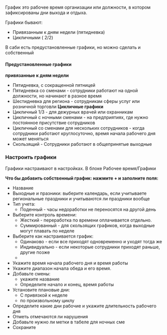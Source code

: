 График это рабочее время организации или должности, в котором зафиксированы дни выхода и отдыха.

Графики бывают:
- Привязанным к дням недели (пятидневка)
- Цикличными ( 2/2)

В саби есть предустановленные графики, но можно сделать и собственный

#### Предустановленные графики
**привязанные к дням недели**
- Пятидневка, с сокращенной пятницей
- Пятидневка со сменами - сотрудники работают на одной должности, но начинают в разное время
- Шестидневка для региона - сотрудникам сферы услуг или розничной торговли
**Цикличные графики**
- Цикличный 1/3 - для дежурных врачей или охранникам
- Цикличный с ночными сменами - на предприятиях, где нужно постоянное присутствие сотрудников
- Цикличный со сменами для нескольких сотрудников - когда сотрудники работают круглосуточно, время начала рабочего дня может меняться
- Скользящий - Сотрудники работают в общепринятые выходные

### Настроить графики
Графики настраивают в настройках. В блоке Рабочее время/Графики

**Что бы добавить собственный график: нажмите + и заполните поля:**
- Название
- Выходные и празники: выберите календарь, если учитываете региональные праздники и учитываются ли праздники вообще
- Тип учета:
	- Поденный - часы недоработки не переносятся на другой день
- Выберите контроль времени: 
	- Жесткий - переработка по времени оплачивается отдельно. 
	- Суммированный - для скользящих графиков, когда выходные могут плавать по неделе
- Выберите как настраивается график: 
	- Одинаково - если все приходят одновременно и уходят тогда же
	- Индивидуально - если некоторые сотрудники приходят раньше, другие позже
	- 
- Укажите время начала рабочего дня и время работы
- Укажите диапазон начала обеда и его время.
- Добавьте смены:
	- укажите название
	- Определите начало и конец, время работы
- Установите плановые дни: 
	- С привязкой к неделе
	- по произвольному циклу
- Определите какие дни рабочие и укажите длительность рабочего дня
- Отметь отмечаются ли нарушения
- Добавьте нужно ли метки в табеле для ночных сме
- Сохраните
